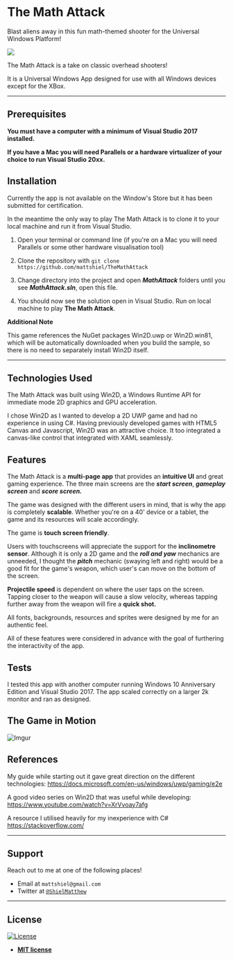 # The Math Attack

Blast aliens away in this fun math-themed shooter for the Universal Windows Platform!

[![](https://i.imgur.com/9Dai8JV.png)]()

The Math Attack is a take on classic overhead shooters! 

It is a Universal Windows App designed for use with all Windows devices except for the XBox.

---

## Prerequisites

**You must have a computer with a minimum of Visual Studio 2017 installed.**

**If you have a Mac you will need Parallels or a hardware virtualizer of your choice to run Visual Studio 20xx.**

## Installation

Currently the app is not available on the Window's Store but it has been submitted for certification.

In the meantime the only way to play The Math Attack is to clone it to your local machine and run it from Visual Studio.

1. Open your terminal or command line (if you're on a Mac you will need Parallels or some other hardware visualisation tool)

2. Clone the repository with `git clone https://github.com/mattshiel/TheMathAttack`

3. Change directory into the project and open ***MathAttack*** folders until you see ***MathAttack.sln***, open this file.

4. You should now see the solution open in Visual Studio. Run on local machine to play **The Math Attack**.

**Additional Note** 

This game references the NuGet packages Win2D.uwp or Win2D.win81, which will be automatically downloaded when you build the sample, so there is no need to separately install Win2D itself.

---

## Technologies Used

The Math Attack was built using Win2D, a Windows Runtime API for immediate mode 2D graphics and GPU acceleration.

I chose Win2D as I wanted to develop a 2D UWP game and had no experience in using C#. Having previously developed games with HTML5 Canvas and Javascript, Win2D was an attractive choice. It too integrated a canvas-like control that integrated with XAML seamlessly.

## Features

The Math Attack is a **multi-page app** that provides an **intuitive UI** and great gaming experience.
The three main screens are the ***start screen***, ***gameplay screen*** and ***score screen.***

The game was designed with the different users in mind, that is why the app is completely **scalable**. Whether you're on a 40' device or a tablet, the game and its resources will scale accordingly.

The game is **touch screen friendly**.

Users with touchscreens will appreciate the support for the **inclinometre sensor**. Although it is only a 2D game and the ***roll and yaw*** mechanics are unneeded, I thought the ***pitch*** mechanic (swaying left and right) would be a good fit for the game's weapon, which user's can move on the bottom of the screen.

**Projectile speed** is dependent on where the user taps on the screen. Tapping closer to the weapon will cause a slow velocity, whereas tapping further away from the weapon will fire a **quick shot.**

All fonts, backgrounds, resources and sprites were designed by me for an authentic feel.

All of these features were considered in advance with the goal of furthering the interactivity of the app.

## Tests

I tested this app with another computer running Windows 10 Anniversary Edition and Visual Studio 2017. The app scaled correctly on a larger 2k monitor and ran as designed.


## The Game in Motion

![Imgur](https://i.imgur.com/he0eA1b.gif)


## References

My guide while starting out it gave great direction on the different technologies:
https://docs.microsoft.com/en-us/windows/uwp/gaming/e2e

A good video series on Win2D that was useful while developing:
https://www.youtube.com/watch?v=XrVvoay7afg

A resource I utilised heavily for my inexperience with C#
https://stackoverflow.com/

---

## Support

Reach out to me at one of the following places!

- Email at `mattshiel@gmail.com`
- Twitter at <a href="https://twitter.com/ShielMatthew?lang=en">`@ShielMatthew`</a>

---

## License

[![License](http://img.shields.io/:license-mit-blue.svg?style=flat-square)](http://badges.mit-license.org)

- **[MIT license](http://opensource.org/licenses/mit-license.php)**
